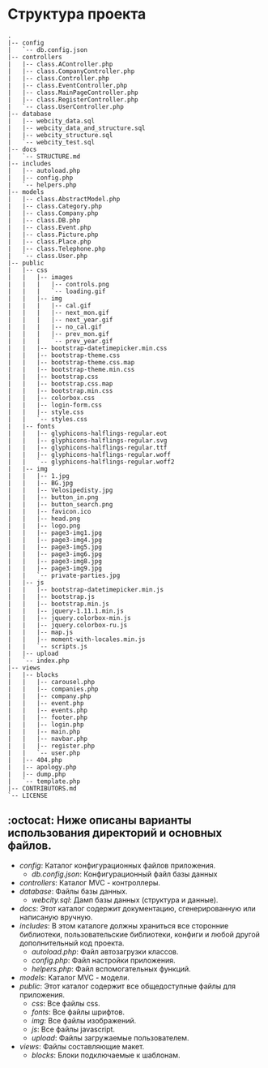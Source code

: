 Структура проекта
====================
```
.
|-- config
|   `-- db.config.json
|-- controllers
|   |-- class.AController.php
|   |-- class.CompanyController.php
|   |-- class.Controller.php
|   |-- class.EventController.php
|   |-- class.MainPageController.php
|   |-- class.RegisterController.php
|   `-- class.UserController.php
|-- database
|   |-- webcity_data.sql
|   |-- webcity_data_and_structure.sql
|   |-- webcity_structure.sql
|   `-- webcity_test.sql
|-- docs
|   `-- STRUCTURE.md
|-- includes
|   |-- autoload.php
|   |-- config.php
|   `-- helpers.php
|-- models
|   |-- class.AbstractModel.php
|   |-- class.Category.php
|   |-- class.Company.php
|   |-- class.DB.php
|   |-- class.Event.php
|   |-- class.Picture.php
|   |-- class.Place.php
|   |-- class.Telephone.php
|   `-- class.User.php
|-- public
|   |-- css
|   |   |-- images
|   |   |   |-- controls.png
|   |   |   `-- loading.gif
|   |   |-- img
|   |   |   |-- cal.gif
|   |   |   |-- next_mon.gif
|   |   |   |-- next_year.gif
|   |   |   |-- no_cal.gif
|   |   |   |-- prev_mon.gif
|   |   |   `-- prev_year.gif
|   |   |-- bootstrap-datetimepicker.min.css
|   |   |-- bootstrap-theme.css
|   |   |-- bootstrap-theme.css.map
|   |   |-- bootstrap-theme.min.css
|   |   |-- bootstrap.css
|   |   |-- bootstrap.css.map
|   |   |-- bootstrap.min.css
|   |   |-- colorbox.css
|   |   |-- login-form.css
|   |   |-- style.css
|   |   `-- styles.css
|   |-- fonts
|   |   |-- glyphicons-halflings-regular.eot
|   |   |-- glyphicons-halflings-regular.svg
|   |   |-- glyphicons-halflings-regular.ttf
|   |   |-- glyphicons-halflings-regular.woff
|   |   `-- glyphicons-halflings-regular.woff2
|   |-- img
|   |   |-- 1.jpg
|   |   |-- BG.jpg
|   |   |-- Velosipedisty.jpg
|   |   |-- button_in.png
|   |   |-- button_search.png
|   |   |-- favicon.ico
|   |   |-- head.png
|   |   |-- logo.png
|   |   |-- page3-img1.jpg
|   |   |-- page3-img4.jpg
|   |   |-- page3-img5.jpg
|   |   |-- page3-img6.jpg
|   |   |-- page3-img8.jpg
|   |   |-- page3-img9.jpg
|   |   `-- private-parties.jpg
|   |-- js
|   |   |-- bootstrap-datetimepicker.min.js
|   |   |-- bootstrap.js
|   |   |-- bootstrap.min.js
|   |   |-- jquery-1.11.1.min.js
|   |   |-- jquery.colorbox-min.js
|   |   |-- jquery.colorbox-ru.js
|   |   |-- map.js
|   |   |-- moment-with-locales.min.js
|   |   `-- scripts.js
|   |-- upload
|   `-- index.php
|-- views
|   |-- blocks
|   |   |-- carousel.php
|   |   |-- companies.php
|   |   |-- company.php
|   |   |-- event.php
|   |   |-- events.php
|   |   |-- footer.php
|   |   |-- login.php
|   |   |-- main.php
|   |   |-- navbar.php
|   |   |-- register.php
|   |   `-- user.php
|   |-- 404.php
|   |-- apology.php
|   |-- dump.php
|   `-- template.php
|-- CONTRIBUTORS.md
`-- LICENSE

```

:octocat: Ниже описаны варианты использования директорий и основных файлов.
-------------------------------------------------------------------
* _config_: Каталог конфигурационных файлов приложения.
    * _db.config.json_: Конфигурационный файл базы данных
* _controllers_: Каталог MVC - контроллеры.
* _database_: Файлы базы данных.
    * _webcity.sql_: Дамп базы данных (структура и данные).
* _docs_: Этот каталог содержит документацию, сгенерированную или написаную вручную.
* _includes_: В этом каталоге должны храниться все сторонние библиотеки, пользовательские библиотеки, конфиги и любой другой дополнительный код проекта.
    * _autoload.php_: Файл автозагрузки классов.
    * _config.php_: Файл настройки приложения.
    * _helpers.php_: Файл вспомогательных функций.
* _models_: Каталог MVC - модели.
* _public_: Этот каталог содержит все общедоступные файлы для приложения.
    * _css_: Все файлы css.
    * _fonts_: Все файлы шрифтов.
    * _img_: Все файлы изображений.
    * _js_: Все файлы javascript.
    * _upload_: Файлы загружаемые пользователем.
* _views_: Файлы составляющие макет.
    * _blocks_: Блоки подключаемые к шаблонам.
